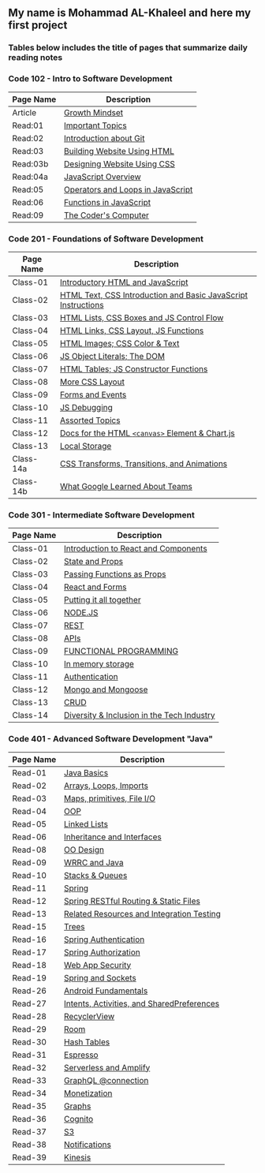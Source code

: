 ## **My name is Mohammad AL-Khaleel and here my first project**

### **Tables below includes the title of pages that summarize daily reading notes**
       
       
### **Code 102 - Intro to Software Development**

| **Page Name** | **Description** |
| -----------   | --------------- |
| Article       |[Growth Mindset](https://malkhaleel88.github.io/reading-notes/Article)                   |
| Read:01       |[Important Topics](https://malkhaleel88.github.io/reading-notes/Read:01)                 |
| Read:02       |[Introduction about Git](https://malkhaleel88.github.io/reading-notes/Read:02)           |
| Read:03       |[Building Website Using HTML](https://malkhaleel88.github.io/reading-notes/Read:03)      |
| Read:03b      |[Designing Website Using CSS](https://malkhaleel88.github.io/reading-notes/Read:03b)     |
| Read:04a      |[JavaScript Overview](https://malkhaleel88.github.io/reading-notes/Read:04a)             |
| Read:05       |[Operators and Loops in JavaScript](https://malkhaleel88.github.io/reading-notes/Read:05)|
| Read:06       |[Functions in JavaScript](https://malkhaleel88.github.io/reading-notes/Read:06)          |
| Read:09       |[The Coder's Computer](https://malkhaleel88.github.io/reading-notes/Read:09)             |




### **Code 201 - Foundations of Software Development**

| **Page Name**   | **Description** |
| -----------     | --------------- |
| Class-01        |[Introductory HTML and JavaScript](https://malkhaleel88.github.io/reading-notes/Class-01)|
| Class-02        |[HTML Text, CSS Introduction and Basic JavaScript Instructions](https://malkhaleel88.github.io/reading-notes/Class-02)|
| Class-03        |[HTML Lists, CSS Boxes and JS Control Flow](https://malkhaleel88.github.io/reading-notes/Class-03)|
| Class-04        |[HTML Links, CSS Layout, JS Functions](https://malkhaleel88.github.io/reading-notes/Class-04)|
| Class-05        |[HTML Images; CSS Color & Text](https://malkhaleel88.github.io/reading-notes/Class-05)|
| Class-06        |[JS Object Literals; The DOM](https://malkhaleel88.github.io/reading-notes/Class-06)|
| Class-07        |[HTML Tables; JS Constructor Functions](https://malkhaleel88.github.io/reading-notes/Class-07)|
| Class-08        |[More CSS Layout](https://malkhaleel88.github.io/reading-notes/Class-08)|
| Class-09        |[Forms and Events](https://malkhaleel88.github.io/reading-notes/Class-09)|
| Class-10        |[JS Debugging](https://malkhaleel88.github.io/reading-notes/Class-10)|
| Class-11        |[Assorted Topics](https://malkhaleel88.github.io/reading-notes/Class-11)|
| Class-12        |[Docs for the HTML `<canvas>` Element & Chart.js](https://malkhaleel88.github.io/reading-notes/Class-12)|
| Class-13        |[Local Storage](https://malkhaleel88.github.io/reading-notes/Class-13)|
| Class-14a       |[CSS Transforms, Transitions, and Animations](https://malkhaleel88.github.io/reading-notes/Class-14a)|
| Class-14b       |[What Google Learned About Teams](https://malkhaleel88.github.io/reading-notes/Class-14b)|




### **Code 301 - Intermediate Software Development**

| **Page Name**   | **Description** |
| -----------     | --------------- |
| Class-01        |[Introduction to React and Components](https://malkhaleel88.github.io/reading-notes/Reading-01)|
| Class-02        |[State and Props](https://malkhaleel88.github.io/reading-notes/Reading-02)|
| Class-03        |[Passing Functions as Props](https://malkhaleel88.github.io/reading-notes/Reading-03)|
| Class-04        |[React and Forms](https://malkhaleel88.github.io/reading-notes/Reading-04)|
| Class-05        |[Putting it all together](https://malkhaleel88.github.io/reading-notes/Reading-05)|
| Class-06        |[NODE.JS](https://malkhaleel88.github.io/reading-notes/Reading-06)|
| Class-07        |[REST](https://malkhaleel88.github.io/reading-notes/Reading-07)|
| Class-08        |[APIs](https://malkhaleel88.github.io/reading-notes/Reading-08)|
| Class-09        |[FUNCTIONAL PROGRAMMING](https://malkhaleel88.github.io/reading-notes/Reading-09)|
| Class-10        |[In memory storage](https://malkhaleel88.github.io/reading-notes/Reading-10)|
| Class-11        |[Authentication](https://malkhaleel88.github.io/reading-notes/Reading-11)|
| Class-12        |[Mongo and Mongoose](https://malkhaleel88.github.io/reading-notes/Reading-12)|
| Class-13        |[CRUD](https://malkhaleel88.github.io/reading-notes/Reading-13)|
| Class-14        |[Diversity & Inclusion in the Tech Industry](https://malkhaleel88.github.io/reading-notes/Reading-14)|




### **Code 401 - Advanced Software Development "Java"**

| **Page Name**   | **Description** |
| -----------     | --------------- |
| Read-01        |[Java Basics](https://malkhaleel88.github.io/reading-notes/Read-01)|
| Read-02        |[Arrays, Loops, Imports](https://malkhaleel88.github.io/reading-notes/Read-02)|
| Read-03        |[Maps, primitives, File I/O](https://malkhaleel88.github.io/reading-notes/Read-03)|
| Read-04        |[OOP](https://malkhaleel88.github.io/reading-notes/Read-04)|
| Read-05        |[Linked Lists](https://malkhaleel88.github.io/reading-notes/Read-05)|
| Read-06        |[Inheritance and Interfaces](https://malkhaleel88.github.io/reading-notes/Read-06)|
| Read-08        |[OO Design](https://malkhaleel88.github.io/reading-notes/Read-08)|
| Read-09        |[WRRC and Java](https://malkhaleel88.github.io/reading-notes/Read-09)|
| Read-10        |[Stacks & Queues](https://malkhaleel88.github.io/reading-notes/Read-10)|
| Read-11        |[Spring](https://malkhaleel88.github.io/reading-notes/Read-11)|
| Read-12        |[Spring RESTful Routing & Static Files](https://malkhaleel88.github.io/reading-notes/Read-12)|
| Read-13        |[Related Resources and Integration Testing](https://malkhaleel88.github.io/reading-notes/Read-13)|
| Read-15        |[Trees](https://malkhaleel88.github.io/reading-notes/Read-15)|
| Read-16        |[Spring Authentication](https://malkhaleel88.github.io/reading-notes/Read-16)|
| Read-17        |[Spring Authorization](https://malkhaleel88.github.io/reading-notes/Read-17)|
| Read-18        |[Web App Security](https://malkhaleel88.github.io/reading-notes/Read-18)|
| Read-19        |[Spring and Sockets](https://malkhaleel88.github.io/reading-notes/Read-19)|
| Read-26        |[Android Fundamentals](https://malkhaleel88.github.io/reading-notes/Read-26)|
| Read-27        |[Intents, Activities, and SharedPreferences](https://malkhaleel88.github.io/reading-notes/Read-27)|
| Read-28        |[RecyclerView](https://malkhaleel88.github.io/reading-notes/Read-28)|
| Read-29        |[Room](https://malkhaleel88.github.io/reading-notes/Read-29)|
| Read-30        |[Hash Tables](https://malkhaleel88.github.io/reading-notes/Read-30)|
| Read-31        |[Espresso](https://malkhaleel88.github.io/reading-notes/Read-31)|
| Read-32        |[Serverless and Amplify](https://malkhaleel88.github.io/reading-notes/Read-32)|
| Read-33        |[GraphQL @connection](https://malkhaleel88.github.io/reading-notes/Read-33)|
| Read-34        |[Monetization](https://malkhaleel88.github.io/reading-notes/Read-34)|
| Read-35        |[Graphs](https://malkhaleel88.github.io/reading-notes/Read-35)|
| Read-36        |[Cognito](https://malkhaleel88.github.io/reading-notes/Read-36)|
| Read-37        |[S3](https://malkhaleel88.github.io/reading-notes/Read-37)|
| Read-38        |[Notifications](https://malkhaleel88.github.io/reading-notes/Read-38)|
| Read-39        |[Kinesis](https://malkhaleel88.github.io/reading-notes/Read-39)|